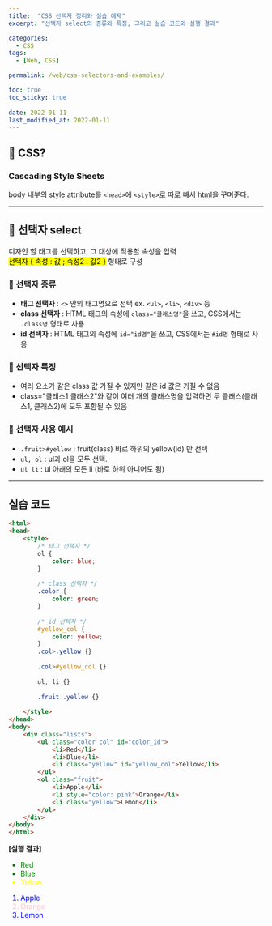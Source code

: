```yaml
---
title:  "CSS 선택자 정리와 실습 예제"
excerpt: "선택자 select의 종류와 특징, 그리고 실습 코드와 실행 결과"

categories:
  - CSS
tags:
  - [Web, CSS]

permalink: /web/css-selectors-and-examples/

toc: true
toc_sticky: true
 
date: 2022-01-11
last_modified_at: 2022-01-11
---
```


## 🦥 CSS?

### Cascading Style Sheets

body 내부의 style attribute를 `<head>`에 `<style>`로 따로 빼서 html을 꾸며준다.

---

## 🦥 선택자 select

디자인 할 태그를 선택하고, 그 대상에 적용할 속성을 입력<br>
<mark>선택자 { 속성 : 값 ; 속성2 : 값2 }</mark> 형태로 구성

### 🌴 선택자 종류

- **태그 선택자** : `<>` 안의 태그명으로 선택 ex. `<ul>`, `<li>`, `<div>` 등
- **class 선택자** : HTML 태그의 속성에 `class="클래스명"`을 쓰고, CSS에서는 `.class명` 형태로 사용
- **id 선택자** : HTML 태그의 속성에 `id="id명"`을 쓰고, CSS에서는 `#id명` 형태로 사용

### 🌴 선택자 특징

- 여러 요소가 같은 class 값 가질 수 있지만 같은 id 값은 가질 수 없음
- class="클래스1 클래스2"와 같이 여러 개의 클래스명을 입력하면 두 클래스(클래스1, 클래스2)에 모두 포함될 수 있음

### 🌴 선택자 사용 예시

- `.fruit>#yellow` : fruit(class) 바로 하위의 yellow(id) 만 선택
- `ul, ol` : ul과 ol을 모두 선택.
- `ul li` : ul 아래의 모든 li (바로 하위 아니어도 됨)

---

## 실습 코드

```html
<html>
<head>
    <style>
        /* 태그 선택자 */
        ol {
            color: blue;
        }
        
        /* class 선택자 */
        .color {
            color: green;
        }
        
        /* id 선택자 */
        #yellow_col {
            color: yellow;
        }
        .col>.yellow {}
    
        .col>#yellow_col {}
    
        ul, li {}
        
        .fruit .yellow {}
        
    </style>
</head>
<body>
    <div class="lists">
        <ul class="color col" id="color_id">
            <li>Red</li>
            <li>Blue</li>
            <li class="yellow" id="yellow_col">Yellow</li>
        </ul>
        <ol class="fruit">
            <li>Apple</li>
            <li style="color: pink">Orange</li>
            <li class="yellow">Lemon</li>
        </ol>
    </div>
</body>
</html>
```

**[실행 결과]**

<html>
<head>
    <style>
        /* 태그 선택자 */
        ol {
            color: blue;
        }
        /* class 선택자 */
        .color {
            color: green;
        }
        /* id 선택자 */
        #yellow_col {
            color: yellow;
        }
        .col>.yellow {}
        .col>#yellow_col {}
        ul, li {}
        .fruit .yellow {}
    </style>
</head>
<body>
    <div class="lists">
        <ul class="color col" id="color_id">
            <li>Red</li>
            <li>Blue</li>
            <li class="yellow" id="yellow_col">Yellow</li>
        </ul>
        <ol class="fruit">
            <li>Apple</li>
            <li style="color: pink">Orange</li>
            <li class="yellow">Lemon</li>
        </ol>
    </div>
</body>
</html>